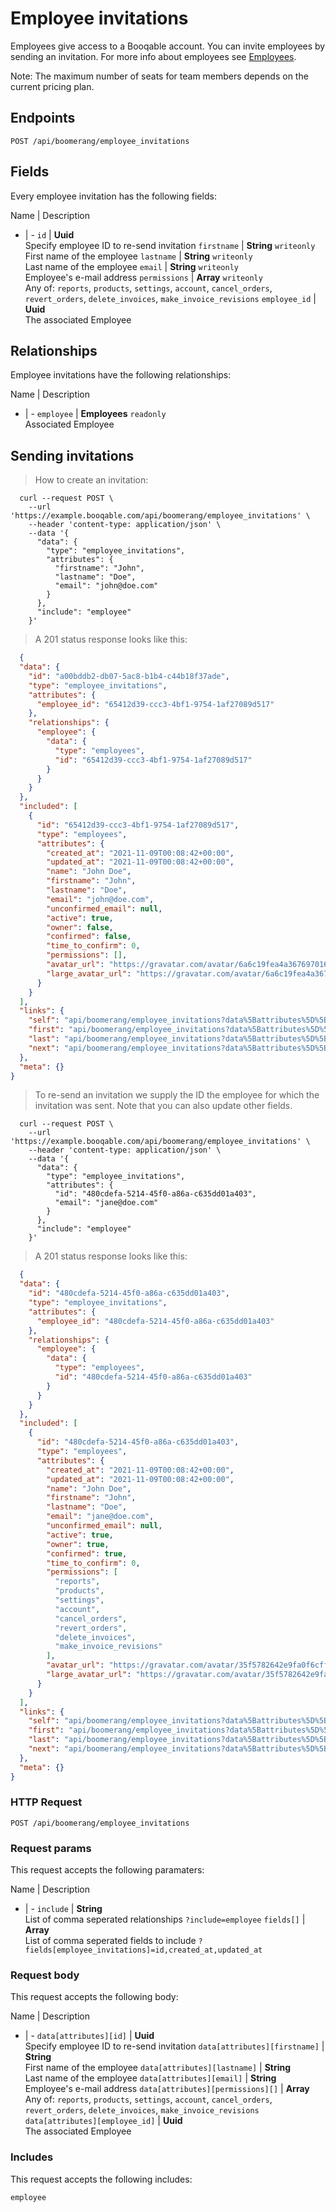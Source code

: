 # Employee invitations

Employees give access to a Booqable account. You can invite employees by sending an invitation. For more info about employees see [Employees](#employees).

<aside class="notice">
  Note: The maximum number of seats for team members depends on the current pricing plan.
</aside>

## Endpoints
`POST /api/boomerang/employee_invitations`

## Fields
Every employee invitation has the following fields:

Name | Description
- | -
`id` | **Uuid**<br>Specify employee ID to re-send invitation
`firstname` | **String** `writeonly`<br>First name of the employee
`lastname` | **String** `writeonly`<br>Last name of the employee
`email` | **String** `writeonly`<br>Employee's e-mail address
`permissions` | **Array** `writeonly`<br>Any of: `reports`, `products`, `settings`, `account`, `cancel_orders`, `revert_orders`, `delete_invoices`, `make_invoice_revisions`
`employee_id` | **Uuid**<br>The associated Employee


## Relationships
Employee invitations have the following relationships:

Name | Description
- | -
`employee` | **Employees** `readonly`<br>Associated Employee


## Sending invitations



> How to create an invitation:

```shell
  curl --request POST \
    --url 'https://example.booqable.com/api/boomerang/employee_invitations' \
    --header 'content-type: application/json' \
    --data '{
      "data": {
        "type": "employee_invitations",
        "attributes": {
          "firstname": "John",
          "lastname": "Doe",
          "email": "john@doe.com"
        }
      },
      "include": "employee"
    }'
```

> A 201 status response looks like this:

```json
  {
  "data": {
    "id": "a00bddb2-db07-5ac8-b1b4-c44b18f37ade",
    "type": "employee_invitations",
    "attributes": {
      "employee_id": "65412d39-ccc3-4bf1-9754-1af27089d517"
    },
    "relationships": {
      "employee": {
        "data": {
          "type": "employees",
          "id": "65412d39-ccc3-4bf1-9754-1af27089d517"
        }
      }
    }
  },
  "included": [
    {
      "id": "65412d39-ccc3-4bf1-9754-1af27089d517",
      "type": "employees",
      "attributes": {
        "created_at": "2021-11-09T00:08:42+00:00",
        "updated_at": "2021-11-09T00:08:42+00:00",
        "name": "John Doe",
        "firstname": "John",
        "lastname": "Doe",
        "email": "john@doe.com",
        "unconfirmed_email": null,
        "active": true,
        "owner": false,
        "confirmed": false,
        "time_to_confirm": 0,
        "permissions": [],
        "avatar_url": "https://gravatar.com/avatar/6a6c19fea4a3676970167ce51f39e6ee.png?d=blank",
        "large_avatar_url": "https://gravatar.com/avatar/6a6c19fea4a3676970167ce51f39e6ee.png?d=mm&size=200"
      }
    }
  ],
  "links": {
    "self": "api/boomerang/employee_invitations?data%5Battributes%5D%5Bemail%5D=john%40doe.com&data%5Battributes%5D%5Bfirstname%5D=John&data%5Battributes%5D%5Blastname%5D=Doe&data%5Btype%5D=employee_invitations&employee_invitation%5Bdata%5D%5Battributes%5D%5Bemail%5D=john%40doe.com&employee_invitation%5Bdata%5D%5Battributes%5D%5Bfirstname%5D=John&employee_invitation%5Bdata%5D%5Battributes%5D%5Blastname%5D=Doe&employee_invitation%5Bdata%5D%5Btype%5D=employee_invitations&employee_invitation%5Binclude%5D=employee&include=employee&page%5Bnumber%5D=1&page%5Bsize%5D=25",
    "first": "api/boomerang/employee_invitations?data%5Battributes%5D%5Bemail%5D=john%40doe.com&data%5Battributes%5D%5Bfirstname%5D=John&data%5Battributes%5D%5Blastname%5D=Doe&data%5Btype%5D=employee_invitations&employee_invitation%5Bdata%5D%5Battributes%5D%5Bemail%5D=john%40doe.com&employee_invitation%5Bdata%5D%5Battributes%5D%5Bfirstname%5D=John&employee_invitation%5Bdata%5D%5Battributes%5D%5Blastname%5D=Doe&employee_invitation%5Bdata%5D%5Btype%5D=employee_invitations&employee_invitation%5Binclude%5D=employee&include=employee&page%5Bnumber%5D=1&page%5Bsize%5D=25",
    "last": "api/boomerang/employee_invitations?data%5Battributes%5D%5Bemail%5D=john%40doe.com&data%5Battributes%5D%5Bfirstname%5D=John&data%5Battributes%5D%5Blastname%5D=Doe&data%5Btype%5D=employee_invitations&employee_invitation%5Bdata%5D%5Battributes%5D%5Bemail%5D=john%40doe.com&employee_invitation%5Bdata%5D%5Battributes%5D%5Bfirstname%5D=John&employee_invitation%5Bdata%5D%5Battributes%5D%5Blastname%5D=Doe&employee_invitation%5Bdata%5D%5Btype%5D=employee_invitations&employee_invitation%5Binclude%5D=employee&include=employee&page%5Bnumber%5D=&page%5Bsize%5D=25",
    "next": "api/boomerang/employee_invitations?data%5Battributes%5D%5Bemail%5D=john%40doe.com&data%5Battributes%5D%5Bfirstname%5D=John&data%5Battributes%5D%5Blastname%5D=Doe&data%5Btype%5D=employee_invitations&employee_invitation%5Bdata%5D%5Battributes%5D%5Bemail%5D=john%40doe.com&employee_invitation%5Bdata%5D%5Battributes%5D%5Bfirstname%5D=John&employee_invitation%5Bdata%5D%5Battributes%5D%5Blastname%5D=Doe&employee_invitation%5Bdata%5D%5Btype%5D=employee_invitations&employee_invitation%5Binclude%5D=employee&include=employee&page%5Bnumber%5D=2&page%5Bsize%5D=25"
  },
  "meta": {}
}
```


> To re-send an invitation we supply the ID the employee for which the invitation was sent.
Note that you can also update other fields.

```shell
  curl --request POST \
    --url 'https://example.booqable.com/api/boomerang/employee_invitations' \
    --header 'content-type: application/json' \
    --data '{
      "data": {
        "type": "employee_invitations",
        "attributes": {
          "id": "480cdefa-5214-45f0-a86a-c635dd01a403",
          "email": "jane@doe.com"
        }
      },
      "include": "employee"
    }'
```

> A 201 status response looks like this:

```json
  {
  "data": {
    "id": "480cdefa-5214-45f0-a86a-c635dd01a403",
    "type": "employee_invitations",
    "attributes": {
      "employee_id": "480cdefa-5214-45f0-a86a-c635dd01a403"
    },
    "relationships": {
      "employee": {
        "data": {
          "type": "employees",
          "id": "480cdefa-5214-45f0-a86a-c635dd01a403"
        }
      }
    }
  },
  "included": [
    {
      "id": "480cdefa-5214-45f0-a86a-c635dd01a403",
      "type": "employees",
      "attributes": {
        "created_at": "2021-11-09T00:08:42+00:00",
        "updated_at": "2021-11-09T00:08:42+00:00",
        "name": "John Doe",
        "firstname": "John",
        "lastname": "Doe",
        "email": "jane@doe.com",
        "unconfirmed_email": null,
        "active": true,
        "owner": true,
        "confirmed": true,
        "time_to_confirm": 0,
        "permissions": [
          "reports",
          "products",
          "settings",
          "account",
          "cancel_orders",
          "revert_orders",
          "delete_invoices",
          "make_invoice_revisions"
        ],
        "avatar_url": "https://gravatar.com/avatar/35f5782642e9fa0f6cfff5a552e2ae97.png?d=blank",
        "large_avatar_url": "https://gravatar.com/avatar/35f5782642e9fa0f6cfff5a552e2ae97.png?d=mm&size=200"
      }
    }
  ],
  "links": {
    "self": "api/boomerang/employee_invitations?data%5Battributes%5D%5Bemail%5D=jane%40doe.com&data%5Battributes%5D%5Bid%5D=480cdefa-5214-45f0-a86a-c635dd01a403&data%5Btype%5D=employee_invitations&employee_invitation%5Bdata%5D%5Battributes%5D%5Bemail%5D=jane%40doe.com&employee_invitation%5Bdata%5D%5Battributes%5D%5Bid%5D=480cdefa-5214-45f0-a86a-c635dd01a403&employee_invitation%5Bdata%5D%5Btype%5D=employee_invitations&employee_invitation%5Binclude%5D=employee&include=employee&page%5Bnumber%5D=1&page%5Bsize%5D=25",
    "first": "api/boomerang/employee_invitations?data%5Battributes%5D%5Bemail%5D=jane%40doe.com&data%5Battributes%5D%5Bid%5D=480cdefa-5214-45f0-a86a-c635dd01a403&data%5Btype%5D=employee_invitations&employee_invitation%5Bdata%5D%5Battributes%5D%5Bemail%5D=jane%40doe.com&employee_invitation%5Bdata%5D%5Battributes%5D%5Bid%5D=480cdefa-5214-45f0-a86a-c635dd01a403&employee_invitation%5Bdata%5D%5Btype%5D=employee_invitations&employee_invitation%5Binclude%5D=employee&include=employee&page%5Bnumber%5D=1&page%5Bsize%5D=25",
    "last": "api/boomerang/employee_invitations?data%5Battributes%5D%5Bemail%5D=jane%40doe.com&data%5Battributes%5D%5Bid%5D=480cdefa-5214-45f0-a86a-c635dd01a403&data%5Btype%5D=employee_invitations&employee_invitation%5Bdata%5D%5Battributes%5D%5Bemail%5D=jane%40doe.com&employee_invitation%5Bdata%5D%5Battributes%5D%5Bid%5D=480cdefa-5214-45f0-a86a-c635dd01a403&employee_invitation%5Bdata%5D%5Btype%5D=employee_invitations&employee_invitation%5Binclude%5D=employee&include=employee&page%5Bnumber%5D=&page%5Bsize%5D=25",
    "next": "api/boomerang/employee_invitations?data%5Battributes%5D%5Bemail%5D=jane%40doe.com&data%5Battributes%5D%5Bid%5D=480cdefa-5214-45f0-a86a-c635dd01a403&data%5Btype%5D=employee_invitations&employee_invitation%5Bdata%5D%5Battributes%5D%5Bemail%5D=jane%40doe.com&employee_invitation%5Bdata%5D%5Battributes%5D%5Bid%5D=480cdefa-5214-45f0-a86a-c635dd01a403&employee_invitation%5Bdata%5D%5Btype%5D=employee_invitations&employee_invitation%5Binclude%5D=employee&include=employee&page%5Bnumber%5D=2&page%5Bsize%5D=25"
  },
  "meta": {}
}
```

### HTTP Request

`POST /api/boomerang/employee_invitations`

### Request params

This request accepts the following paramaters:

Name | Description
- | -
`include` | **String**<br>List of comma seperated relationships `?include=employee`
`fields[]` | **Array**<br>List of comma seperated fields to include `?fields[employee_invitations]=id,created_at,updated_at`


### Request body

This request accepts the following body:

Name | Description
- | -
`data[attributes][id]` | **Uuid**<br>Specify employee ID to re-send invitation
`data[attributes][firstname]` | **String**<br>First name of the employee
`data[attributes][lastname]` | **String**<br>Last name of the employee
`data[attributes][email]` | **String**<br>Employee's e-mail address
`data[attributes][permissions][]` | **Array**<br>Any of: `reports`, `products`, `settings`, `account`, `cancel_orders`, `revert_orders`, `delete_invoices`, `make_invoice_revisions`
`data[attributes][employee_id]` | **Uuid**<br>The associated Employee


### Includes

This request accepts the following includes:

`employee`





